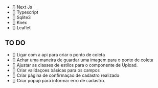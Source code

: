 - [] Next Js
- [] Typescript
- [] Sqlite3
- [] Knex
- [] Leaflet

## TO DO
- [] Ligar com a api para criar o ponto de coleta
- [] Achar uma maneira de guardar uma imagem para o ponto de coleta
- [] Ajustar as classes de estilos para o componente de Upload.
- [] Criar validaçoes básicas para os campos
- [] Criar página de confirmaçao de cadastro realizado
- [] Criar popup para informar erro de cadastro.